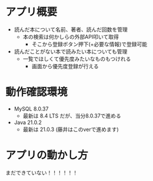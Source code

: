 # アプリ概要
- 読んだ本について名前、著者、読んだ回数を管理
  - 本の検索は何かしらの外部API叩いて取得
    - そこから登録ボタン押下(+必要な情報)で登録可能
- 読んだことがない本で読みたい本についても管理
  - 一覧でほしくて優先度みたいなものもつけれる
    - 画面から優先度登録が行える
# 動作確認環境
- MySQL 8.0.37
  - 最新は 8.4 LTS だが、当分8.0.37で進める
- Java 21.0.2
  - 最新は 21.0.3 (藤井はこのverで進めます)
# アプリの動かし方
まだできていない！！！！！！
